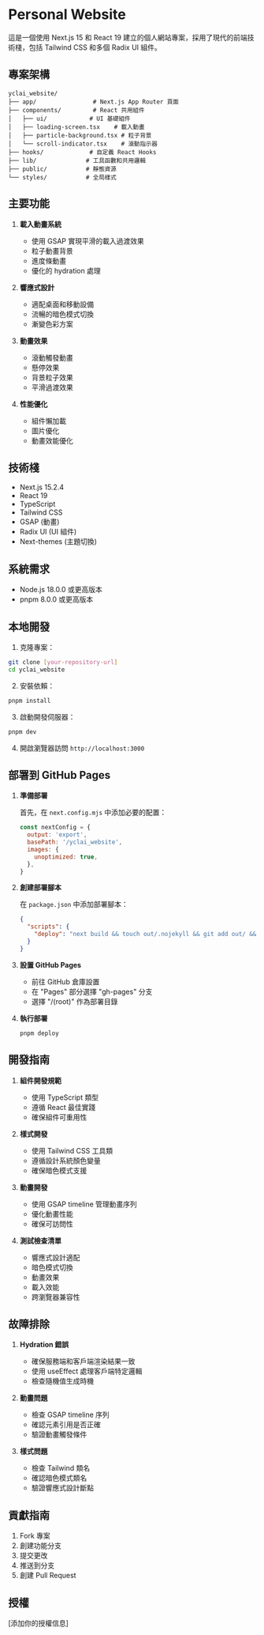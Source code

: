 # Personal Website

這是一個使用 Next.js 15 和 React 19 建立的個人網站專案，採用了現代的前端技術棧，包括 Tailwind CSS 和多個 Radix UI 組件。

## 專案架構

```
yclai_website/
├── app/                # Next.js App Router 頁面
├── components/         # React 共用組件
│   ├── ui/            # UI 基礎組件
│   ├── loading-screen.tsx    # 載入動畫
│   ├── particle-background.tsx # 粒子背景
│   └── scroll-indicator.tsx    # 滾動指示器
├── hooks/             # 自定義 React Hooks
├── lib/              # 工具函數和共用邏輯
├── public/           # 靜態資源
└── styles/           # 全局樣式
```

## 主要功能

1. **載入動畫系統**
   - 使用 GSAP 實現平滑的載入過渡效果
   - 粒子動畫背景
   - 進度條動畫
   - 優化的 hydration 處理

2. **響應式設計**
   - 適配桌面和移動設備
   - 流暢的暗色模式切換
   - 漸變色彩方案

3. **動畫效果**
   - 滾動觸發動畫
   - 懸停效果
   - 背景粒子效果
   - 平滑過渡效果

4. **性能優化**
   - 組件懶加載
   - 圖片優化
   - 動畫效能優化

## 技術棧

- Next.js 15.2.4
- React 19
- TypeScript
- Tailwind CSS
- GSAP (動畫)
- Radix UI (UI 組件)
- Next-themes (主題切換)

## 系統需求

- Node.js 18.0.0 或更高版本
- pnpm 8.0.0 或更高版本

## 本地開發

1. 克隆專案：
```bash
git clone [your-repository-url]
cd yclai_website
```

2. 安裝依賴：
```bash
pnpm install
```

3. 啟動開發伺服器：
```bash
pnpm dev
```

4. 開啟瀏覽器訪問 `http://localhost:3000`

## 部署到 GitHub Pages

1. **準備部署**

   首先，在 `next.config.mjs` 中添加必要的配置：
   ```javascript
   const nextConfig = {
     output: 'export',
     basePath: '/yclai_website',
     images: {
       unoptimized: true,
     },
   }
   ```

2. **創建部署腳本**

   在 `package.json` 中添加部署腳本：
   ```json
   {
     "scripts": {
       "deploy": "next build && touch out/.nojekyll && git add out/ && git commit -m \"Deploy\" && git subtree push --prefix out origin gh-pages"
     }
   }
   ```

3. **設置 GitHub Pages**

   - 前往 GitHub 倉庫設置
   - 在 "Pages" 部分選擇 "gh-pages" 分支
   - 選擇 "/(root)" 作為部署目錄

4. **執行部署**
   ```bash
   pnpm deploy
   ```

## 開發指南

1. **組件開發規範**
   - 使用 TypeScript 類型
   - 遵循 React 最佳實踐
   - 確保組件可重用性

2. **樣式開發**
   - 使用 Tailwind CSS 工具類
   - 遵循設計系統顏色變量
   - 確保暗色模式支援

3. **動畫開發**
   - 使用 GSAP timeline 管理動畫序列
   - 優化動畫性能
   - 確保可訪問性

4. **測試檢查清單**
   - 響應式設計適配
   - 暗色模式切換
   - 動畫效果
   - 載入效能
   - 跨瀏覽器兼容性

## 故障排除

1. **Hydration 錯誤**
   - 確保服務端和客戶端渲染結果一致
   - 使用 useEffect 處理客戶端特定邏輯
   - 檢查隨機值生成時機

2. **動畫問題**
   - 檢查 GSAP timeline 序列
   - 確認元素引用是否正確
   - 驗證動畫觸發條件

3. **樣式問題**
   - 檢查 Tailwind 類名
   - 確認暗色模式類名
   - 驗證響應式設計斷點

## 貢獻指南

1. Fork 專案
2. 創建功能分支
3. 提交更改
4. 推送到分支
5. 創建 Pull Request

## 授權

[添加你的授權信息] 